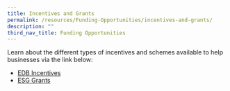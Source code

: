 ```yaml
---
title: Incentives and Grants
permalink: /resources/Funding-Opportunities/incentives-and-grants/
description: ""
third_nav_title: Funding Opportunities
---
```


Learn about the different types of incentives and schemes available to help businesses via the link below: 

- [EDB Incentives](https://www.edb.gov.sg/en/how-we-help/incentives-and-schemes.html)
- [ESG Grants](https://www.enterprisesg.gov.sg/financial-assistance/grants)
